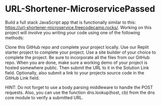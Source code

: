 # URL-Shortener-MicroservicePassed

Build a full stack JavaScript app that is functionally similar to this: https://url-shortener-microservice.freecodecamp.rocks/. Working on this project will involve you writing your code using one of the following methods:

Clone this GitHub repo and complete your project locally.
Use our Replit starter project to complete your project.
Use a site builder of your choice to complete the project. Be sure to incorporate all the files from our GitHub repo.
When you are done, make sure a working demo of your project is hosted somewhere public. Then submit the URL to it in the Solution Link field. Optionally, also submit a link to your projects source code in the GitHub Link field.

HINT: Do not forget to use a body parsing middleware to handle the POST requests. Also, you can use the function dns.lookup(host, cb) from the dns core module to verify a submitted URL.
